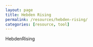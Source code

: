 ```yaml
---
layout: page
title: Hebden Rising
permalink: /resources/hebden-rising/
categories: [resource, tool]
---
```


HebdenRising
